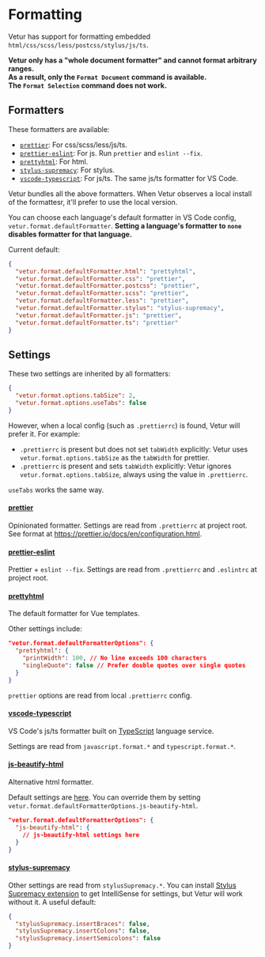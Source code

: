 # Formatting

Vetur has support for formatting embedded `html/css/scss/less/postcss/stylus/js/ts`.

**Vetur only has a "whole document formatter" and cannot format arbitrary ranges.**  
**As a result, only the `Format Document` command is available.**  
**The `Format Selection` command does not work.**

## Formatters

These formatters are available:

- [`prettier`](https://github.com/prettier/prettier): For css/scss/less/js/ts.
- [`prettier-eslint`](https://github.com/prettier/prettier-eslint): For js. Run `prettier` and `eslint --fix`.
- [`prettyhtml`](https://github.com/Prettyhtml/prettyhtml): For html.
- [`stylus-supremacy`](https://github.com/ThisIsManta/stylus-supremacy): For stylus.
- [`vscode-typescript`](https://github.com/Microsoft/TypeScript): For js/ts. The same js/ts formatter for VS Code.

Vetur bundles all the above formatters. When Vetur observes a local install of the formattesr, it'll prefer to use the local version.

You can choose each language's default formatter in VS Code config, `vetur.format.defaultFormatter`.
**Setting a language's formatter to `none` disables formatter for that language.**

Current default:

```json
{
  "vetur.format.defaultFormatter.html": "prettyhtml",
  "vetur.format.defaultFormatter.css": "prettier",
  "vetur.format.defaultFormatter.postcss": "prettier",
  "vetur.format.defaultFormatter.scss": "prettier",
  "vetur.format.defaultFormatter.less": "prettier",
  "vetur.format.defaultFormatter.stylus": "stylus-supremacy",
  "vetur.format.defaultFormatter.js": "prettier",
  "vetur.format.defaultFormatter.ts": "prettier"
}
```

## Settings

These two settings are inherited by all formatters:

```json
{
  "vetur.format.options.tabSize": 2,
  "vetur.format.options.useTabs": false
}
```

However, when a local config (such as `.prettierrc`) is found, Vetur will prefer it. For example:

- `.prettierrc` is present but does not set `tabWidth` explicitly: Vetur uses `vetur.format.options.tabSize` as the `tabWidth` for prettier.
- `.prettierrc` is present and sets `tabWidth` explicitly: Vetur ignores `vetur.format.options.tabSize`, always using the value in `.prettierrc`.

`useTabs` works the same way.

#### [prettier](https://prettier.io/)

Opinionated formatter. Settings are read from `.prettierrc` at project root. See format at https://prettier.io/docs/en/configuration.html.

#### [prettier-eslint](https://github.com/prettier/prettier-eslint)

Prettier + `eslint --fix`. Settings are read from `.prettierrc` and `.eslintrc` at project root.

#### [prettyhtml](https://github.com/Prettyhtml/prettyhtml)

The default formatter for Vue templates.

Other settings include:

```json
"vetur.format.defaultFormatterOptions": {
  "prettyhtml": {
    "printWidth": 100, // No line exceeds 100 characters
    "singleQuote": false // Prefer double quotes over single quotes
  }
}
```

`prettier` options are read from local `.prettierrc` config.

#### [vscode-typescript](https://github.com/microsoft/typescript)

VS Code's js/ts formatter built on [TypeScript](https://github.com/microsoft/typescript) language service.

Settings are read from `javascript.format.*` and `typescript.format.*`.

#### [js-beautify-html](https://github.com/beautify-web/js-beautify)

Alternative html formatter.

Default settings are [here](https://github.com/vuejs/vetur/blob/master/server/src/modes/template/services/htmlFormat.ts). You can override them by setting `vetur.format.defaultFormatterOptions.js-beautify-html`.

```json
"vetur.format.defaultFormatterOptions": {
  "js-beautify-html": {
    // js-beautify-html settings here
  }
}
```

#### [stylus-supremacy](https://thisismanta.github.io/stylus-supremacy/)

Other settings are read from `stylusSupremacy.*`. You can install [Stylus Supremacy extension](https://marketplace.visualstudio.com/items?itemName=thisismanta.stylus-supremacy) to get IntelliSense for settings, but Vetur will work without it. A useful default:

```json
{
  "stylusSupremacy.insertBraces": false,
  "stylusSupremacy.insertColons": false,
  "stylusSupremacy.insertSemicolons": false
}
```
